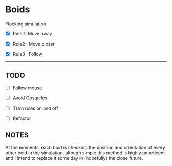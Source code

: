# Boids
Flocking simulation.

 - [x] Rule 1: Move away

  - [x] Rule2 : Move closer

  - [x] Rule3 : Follow


----------------------------

## TODO

  - [ ] Follow mouse

  - [ ] Avoid Obstacles

  - [ ] TUrn rules on and off
  
  - [ ] Refactor

## NOTES

At the moments, each boid is checking the position and orientation of every other boid in the simulation, altough simple this method is highly unneficent and I intend to replace it some day
in (hopefully) the close future.
